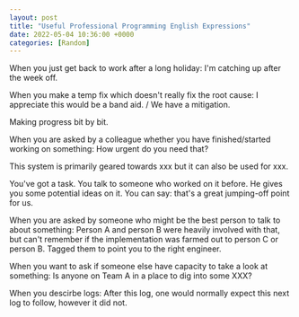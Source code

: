```yaml
---
layout: post
title: "Useful Professional Programming English Expressions"
date: 2022-05-04 10:36:00 +0000
categories: [Random]
---
```


When you just get back to work after a long holiday: I'm catching up after the week off.

When you make a temp fix which doesn't really fix the root cause: I appreciate this would be a band aid. / We have a mitigation.

Making progress bit by bit.

When you are asked by a colleague whether you have finished/started working on something: How urgent do you need that?

This system is primarily geared towards xxx but it can also be used for xxx.

You've got a task. You talk to someone who worked on it before. He gives you some potential ideas on it. You can say: that's a great jumping-off point for us.

When you are asked by someone who might be the best person to talk to about something: Person A and person B were heavily involved with that, but can't remember if the implementation was farmed out to person C or person B. Tagged them to point you to the right engineer.

When you want to ask if someone else have capacity to take a look at something: Is anyone on Team A in a place to dig into some XXX?

When you descirbe logs: After this log, one would normally expect this next log to follow, however it did not.
